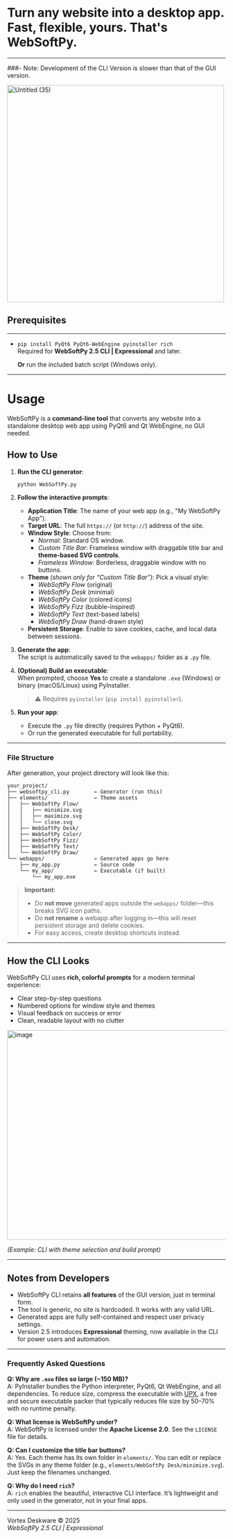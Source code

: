 # Turn any website into a desktop app. Fast, flexible, yours. That's WebSoftPy.
---
###- Note: Development of the CLI Version is slower than that of the GUI version.

<img width="500" height="500" alt="Untitled (35)" src="https://github.com/user-attachments/assets/28fab140-1128-436c-84be-21df47525f92" />


## Prerequisites

---

- ```pip install PyQt6 PyQt6-WebEngine pyinstaller rich```  
  Required for **WebSoftPy 2.5 CLI | Expressional** and later.

  **Or** run the included batch script (Windows only).
---

# Usage

WebSoftPy is a **command-line tool** that converts any website into a standalone desktop web app using PyQt6 and Qt WebEngine, no GUI needed.

## How to Use

1. **Run the CLI generator**:  
   ```bash
   python WebSoftPy.py
   ```

2. **Follow the interactive prompts**:  
   - **Application Title**: The name of your web app (e.g., "My WebSoftPy App").  
   - **Target URL**: The full `https://` (or `http://`) address of the site.  
   - **Window Style**: Choose from:
     - *Normal*: Standard OS window.  
     - *Custom Title Bar*: Frameless window with draggable title bar and **theme-based SVG controls**.  
     - *Frameless Window*: Borderless, draggable window with no buttons.  
   - **Theme** *(shown only for “Custom Title Bar”)*: Pick a visual style:  
     - *WebSoftPy Flow* (original)  
     - *WebSoftPy Desk* (minimal)  
     - *WebSoftPy Color* (colored icons)  
     - *WebSoftPy Fizz* (bubble-inspired)  
     - *WebSoftPy Text* (text-based labels)  
     - *WebSoftPy Draw* (hand-drawn style)  
   - **Persistent Storage**: Enable to save cookies, cache, and local data between sessions.

3. **Generate the app**:  
   The script is automatically saved to the `webapps/` folder as a `.py` file.

4. **(Optional) Build an executable**:  
   When prompted, choose **Yes** to create a standalone `.exe` (Windows) or binary (macOS/Linux) using PyInstaller.  
   > ⚠️ Requires `pyinstaller` (`pip install pyinstaller`).

5. **Run your app**:  
   - Execute the `.py` file directly (requires Python + PyQt6).  
   - Or run the generated executable for full portability.

---

### File Structure

After generation, your project directory will look like this:

```
your_project/
├── websoftpy_cli.py        ← Generator (run this)
├── elements/               ← Theme assets
│   ├── WebSoftPy Flow/
│   │   ├── minimize.svg
│   │   ├── maximize.svg
│   │   └── close.svg
│   ├── WebSoftPy Desk/
│   ├── WebSoftPy Color/
│   ├── WebSoftPy Fizz/
│   ├── WebSoftPy Text/
│   └── WebSoftPy Draw/
└── webapps/                ← Generated apps go here
    ├── my_app.py           ← Source code
    └── my_app/             ← Executable (if built)
        └── my_app.exe
```

> **Important**:  
> - Do **not move** generated apps outside the `webapps/` folder—this breaks SVG icon paths.  
> - Do **not rename** a webapp after logging in—this will reset persistent storage and delete cookies.  
> - For easy access, create desktop shortcuts instead.

---

## How the CLI Looks

WebSoftPy CLI uses **rich, colorful prompts** for a modern terminal experience:

- Clear step-by-step questions  
- Numbered options for window style and themes  
- Visual feedback on success or error  
- Clean, readable layout with no clutter  

<img width="961" height="483" alt="image" src="https://github.com/user-attachments/assets/c6ae8d5a-03e5-4ea7-ae76-16bab163e2ff" />


*(Example: CLI with theme selection and build prompt)*

---

## Notes from Developers

- WebSoftPy CLI retains **all features** of the GUI version, just in terminal form.  
- The tool is generic, no site is hardcoded. It works with any valid URL.  
- Generated apps are fully self-contained and respect user privacy settings.  
- Version 2.5 introduces **Expressional** theming, now available in the CLI for power users and automation.

---

### Frequently Asked Questions

**Q: Why are `.exe` files so large (~150 MB)?**  
A: PyInstaller bundles the Python interpreter, PyQt6, Qt WebEngine, and all dependencies. To reduce size, compress the executable with [UPX](https://upx.github.io/), a free and secure executable packer that typically reduces file size by 50–70% with no runtime penalty.

**Q: What license is WebSoftPy under?**  
A: WebSoftPy is licensed under the **Apache License 2.0**. See the `LICENSE` file for details.

**Q: Can I customize the title bar buttons?**  
A: Yes. Each theme has its own folder in `elements/`. You can edit or replace the SVGs in any theme folder (e.g., `elements/WebSoftPy Desk/minimize.svg`). Just keep the filenames unchanged.

**Q: Why do I need `rich`?**  
A: `rich` enables the beautiful, interactive CLI interface. It’s lightweight and only used in the generator, not in your final apps.

---

Vortex Deskware © 2025  
*WebSoftPy 2.5 CLI | Expressional*
